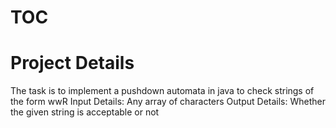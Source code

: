 # TOC
# Project Details
  The task is to implement a pushdown automata in java to check strings of the form wwR 
Input Details:
  Any array of characters
Output Details:
  Whether the given string is acceptable or not  

